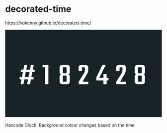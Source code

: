 # decorated-time

https://vokenny.github.io/decorated-time/

![Decorated Time gif](decorated-time.gif)

Hexcode Clock: Background colour changes based on the time